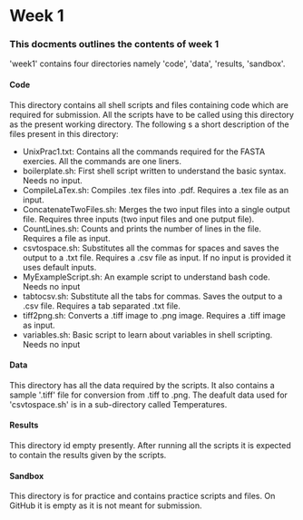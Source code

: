 # Week 1

### This docments outlines the contents of week 1

'week1' contains four directories namely 'code', 'data', 'results, 'sandbox'.

#### Code
This directory contains all shell scripts and files containing code which are required for submission. All the scripts have to be called using this directory as the present working directory. The following s a short description of the files present in this directory:

* UnixPrac1.txt: Contains all the commands required for the FASTA exercies. All the commands are one liners. 
* boilerplate.sh: First shell script written to understand the basic syntax. Needs no input.
* CompileLaTex.sh: Compiles .tex files into .pdf. Requires a .tex file as an input.
* ConcatenateTwoFiles.sh: Merges the two input files into a single output file. Requires three inputs (two input files and one putput file).
* CountLines.sh: Counts and prints the number of lines in the file. Requires a file as input.
* csvtospace.sh: Substitutes all the commas for spaces and saves the output to a .txt file. Requires a .csv file as input. If no input is provided it uses default inputs.
* MyExampleScript.sh: An example script to understand bash code. Needs no input
* tabtocsv.sh: Substitute all the tabs for commas. Saves the output to a .csv file. Requires a tab separated .txt file.
* tiff2png.sh: Converts a .tiff image to .png image. Requires a .tiff image as input.
* variables.sh: Basic script to learn about variables in shell scripting. Needs no input

#### Data
This directory has all the data required by the scripts. It also contains a sample '.tiff' file for conversion from .tiff to .png. The deafult data used for 'csvtospace.sh' is in a sub-directory called Temperatures. 

#### Results
This directory id empty presently. After running all the scripts it is expected to contain the results given by the scripts.

#### Sandbox
This directory is for practice and contains practice scripts and files. On GitHub it is empty as it is not meant for submission. 